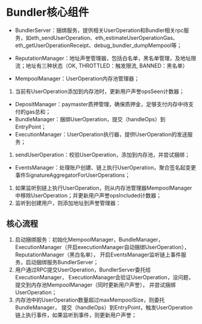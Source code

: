 # Bundler核心组件

* BundlerServer：捆绑服务，提供相关UserOperation和Bundler相关rpc服务，如eth_sendUserOperation、eth_estimateUserOperationGas、eth_getUserOperationReceipt、debug_bundler_dumpMempool等；

* ReputationManager：地址声誉管理器，包括白名单，黑名单管理，及地址限流；地址有三种状态（OK, THROTTLED：触发限流, BANNED：黑名单）

* MempoolManager：UserOperation内存池管理器；
1. 当前有UserOperation添加到内存池时，更新用户声誉opsSeen计数器；

* DepositManager：paymaster质押管理，确保质押金，足够支付内存中待支付的gas总和；
* BundleManager：捆绑UserOperation，提交（handleOps）到EntryPoint；
* ExecutionManager：UserOperation执行器，提供UserOperation的发送服务；
1. sendUserOperation：校验UserOperation，添加到内存池，并尝试捆绑；

* EventsManager：处理账户创建、链上执行UserOperation，聚合签名起变更事件SignatureAggregatorForUserOperations；
1. 如果监听到链上执行UserOperation，则从内存池管理器MempoolManager中移除UserOperation；并更新用户声誉opsIncluded计数器；
2. 监听到创建用户，则添加地址到声誉管理器：

## 核心流程
1. 启动捆绑服务：初始化MempoolManager，BundleManager， ExecutionManager（开启executionManager自动捆绑UserOperation），ReputationManager（黑白名单），
开启EventsManager监听链上事件服务，启动捆绑服务BundlerServer；
2. 用户通过RPC提交UserOperation，BundlerServer委托给ExecutionManager， ExecutionManager会验证UserOperation，没问题，提交到内存池MempoolManager（同时更新用户声誉），
并尝试捆绑UserOperation；
3. 内存池中的UserOperation数量超过maxMempoolSize，则委托BundleManager， 提交（handleOps）到EntryPoint，触发UserOperation链上执行事件，如果监听到事件，则更新用户声誉；